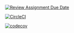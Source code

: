 [![Review Assignment Due Date](https://classroom.github.com/assets/deadline-readme-button-24ddc0f5d75046c5622901739e7c5dd533143b0c8e959d652212380cedb1ea36.svg)](https://classroom.github.com/a/vA18DeTD)

[![CircleCI](https://dl.circleci.com/status-badge/img/gh/Ozh07/lab-05/tree/main.svg?style=svg)](https://dl.circleci.com/status-badge/redirect/gh/Ozh07/lab-05/tree/main)

[![codecov](https://codecov.io/gh/Ozh07/lab-05/branch/main/graph/badge.svg?token=AFHFPFs8ps)](https://codecov.io/gh/Ozh07/lab-05)
